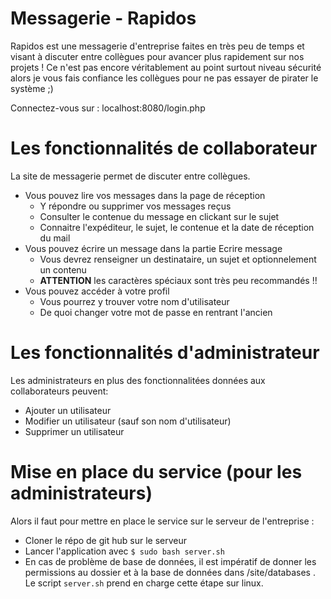 # Messagerie - Rapidos

Rapidos est une messagerie d'entreprise faites en très peu de temps et visant à discuter entre collègues pour avancer plus rapidement sur nos projets !
Ce n'est pas encore véritablement au point surtout niveau sécurité alors je vous fais confiance les collègues pour ne pas essayer de pirater le système ;)

Connectez-vous sur : localhost:8080/login.php

# Les fonctionnalités de collaborateur

La site de messagerie permet de discuter entre collègues.
* Vous pouvez lire vos messages dans la page de réception
    * Y répondre ou supprimer vos messages reçus
    * Consulter le contenue du message en clickant sur le sujet
    * Connaitre l'expéditeur, le sujet, le contenue et la date de réception du mail
* Vous pouvez écrire un message dans la partie Ecrire message
    * Vous devrez renseigner un destinataire, un sujet et optionnelement un contenu
    * **ATTENTION** les caractères spéciaux sont très peu recommandés !!
* Vous pouvez accéder à votre profil
    * Vous pourrez y trouver votre nom d'utilisateur
    * De quoi changer votre mot de passe en rentrant l'ancien

# Les fonctionnalités d'administrateur

Les administrateurs en plus des fonctionnalitées données aux collaborateurs peuvent:
* Ajouter un utilisateur
* Modifier un utilisateur (sauf son nom d'utilisateur)
* Supprimer un utilisateur

# Mise en place du service (pour les administrateurs)

Alors il faut pour mettre en place le service sur le serveur de l'entreprise :
* Cloner le répo de git hub sur le serveur
* Lancer l'application avec  ```$ sudo bash server.sh```
* En cas de problème de base de données, il est impératif de donner les permissions au dossier et à la base de données dans /site/databases . Le script ```server.sh``` prend en charge cette étape sur linux.
